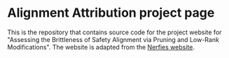 # Alignment Attribution project page

This is the repository that contains source code for the project website for "Assessing the Brittleness of Safety Alignment via Pruning and Low-Rank Modifications". The website is adapted from the
[Nerfies website](https://nerfies.github.io).
